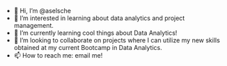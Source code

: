 - 👋 Hi, I’m @aselsche
- 👀 I’m interested in learning about data analytics and project management.
- 🌱 I’m currently learning cool things about Data Analytics!
- 💞️ I’m looking to collaborate on projects where I can utilize my new skills obtained at my current Bootcamp in Data Analytics.
- 📫 How to reach me: email me!

<!---
aselsche/aselsche is a ✨ special ✨ repository because its `README.md` (this file) appears on your GitHub profile.
You can click the Preview link to take a look at your changes.
--->

